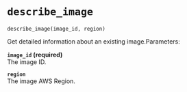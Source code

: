 # `describe_image`<a name="pc-py-lib-api-image-describe"></a>

```
describe_image(image_id, region)
```

Get detailed information about an existing image\.Parameters:

**`image_id` \(required\)**  
The image ID\.

**`region`**  
The image AWS Region\.